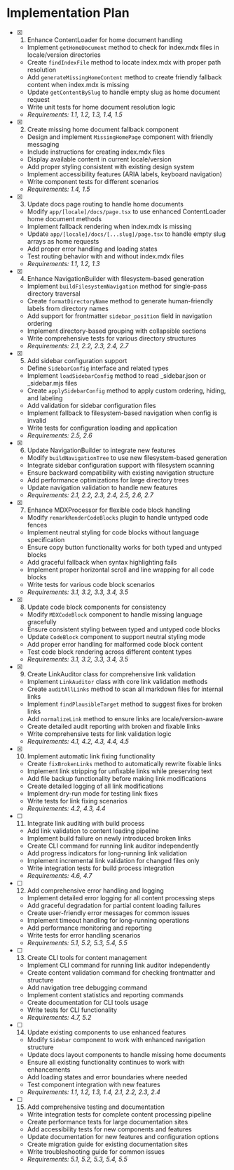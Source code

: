 # Implementation Plan

- [x] 1. Enhance ContentLoader for home document handling
  - Implement `getHomeDocument` method to check for index.mdx files in locale/version directories
  - Create `findIndexFile` method to locate index.mdx with proper path resolution
  - Add `generateMissingHomeContent` method to create friendly fallback content when index.mdx is missing
  - Update `getContentBySlug` to handle empty slug as home document request
  - Write unit tests for home document resolution logic
  - _Requirements: 1.1, 1.2, 1.3, 1.4, 1.5_

- [x] 2. Create missing home document fallback component
  - Design and implement `MissingHomePage` component with friendly messaging
  - Include instructions for creating index.mdx files
  - Display available content in current locale/version
  - Add proper styling consistent with existing design system
  - Implement accessibility features (ARIA labels, keyboard navigation)
  - Write component tests for different scenarios
  - _Requirements: 1.4, 1.5_

- [x] 3. Update docs page routing to handle home documents
  - Modify `app/[locale]/docs/page.tsx` to use enhanced ContentLoader home document methods
  - Implement fallback rendering when index.mdx is missing
  - Update `app/[locale]/docs/[...slug]/page.tsx` to handle empty slug arrays as home requests
  - Add proper error handling and loading states
  - Test routing behavior with and without index.mdx files
  - _Requirements: 1.1, 1.2, 1.3_

- [x] 4. Enhance NavigationBuilder with filesystem-based generation
  - Implement `buildFilesystemNavigation` method for single-pass directory traversal
  - Create `formatDirectoryName` method to generate human-friendly labels from directory names
  - Add support for frontmatter `sidebar_position` field in navigation ordering
  - Implement directory-based grouping with collapsible sections
  - Write comprehensive tests for various directory structures
  - _Requirements: 2.1, 2.2, 2.3, 2.4, 2.7_

- [x] 5. Add sidebar configuration support
  - Define `SidebarConfig` interface and related types
  - Implement `loadSidebarConfig` method to read _sidebar.json or _sidebar.mjs files
  - Create `applySidebarConfig` method to apply custom ordering, hiding, and labeling
  - Add validation for sidebar configuration files
  - Implement fallback to filesystem-based navigation when config is invalid
  - Write tests for configuration loading and application
  - _Requirements: 2.5, 2.6_

- [x] 6. Update NavigationBuilder to integrate new features
  - Modify `buildNavigationTree` to use new filesystem-based generation
  - Integrate sidebar configuration support with filesystem scanning
  - Ensure backward compatibility with existing navigation structure
  - Add performance optimizations for large directory trees
  - Update navigation validation to handle new features
  - _Requirements: 2.1, 2.2, 2.3, 2.4, 2.5, 2.6, 2.7_

- [x] 7. Enhance MDXProcessor for flexible code block handling
  - Modify `remarkRenderCodeBlocks` plugin to handle untyped code fences
  - Implement neutral styling for code blocks without language specification
  - Ensure copy button functionality works for both typed and untyped blocks
  - Add graceful fallback when syntax highlighting fails
  - Implement proper horizontal scroll and line wrapping for all code blocks
  - Write tests for various code block scenarios
  - _Requirements: 3.1, 3.2, 3.3, 3.4, 3.5_

- [x] 8. Update code block components for consistency
  - Modify `MDXCodeBlock` component to handle missing language gracefully
  - Ensure consistent styling between typed and untyped code blocks
  - Update `CodeBlock` component to support neutral styling mode
  - Add proper error handling for malformed code block content
  - Test code block rendering across different content types
  - _Requirements: 3.1, 3.2, 3.3, 3.4, 3.5_

- [x] 9. Create LinkAuditor class for comprehensive link validation
  - Implement `LinkAuditor` class with core link validation methods
  - Create `auditAllLinks` method to scan all markdown files for internal links
  - Implement `findPlausibleTarget` method to suggest fixes for broken links
  - Add `normalizeLink` method to ensure links are locale/version-aware
  - Create detailed audit reporting with broken and fixable links
  - Write comprehensive tests for link validation logic
  - _Requirements: 4.1, 4.2, 4.3, 4.4, 4.5_

- [x] 10. Implement automatic link fixing functionality
  - Create `fixBrokenLinks` method to automatically rewrite fixable links
  - Implement link stripping for unfixable links while preserving text
  - Add file backup functionality before making link modifications
  - Create detailed logging of all link modifications
  - Implement dry-run mode for testing link fixes
  - Write tests for link fixing scenarios
  - _Requirements: 4.2, 4.3, 4.4_

- [ ] 11. Integrate link auditing with build process
  - Add link validation to content loading pipeline
  - Implement build failure on newly introduced broken links
  - Create CLI command for running link auditor independently
  - Add progress indicators for long-running link validation
  - Implement incremental link validation for changed files only
  - Write integration tests for build process integration
  - _Requirements: 4.6, 4.7_

- [ ] 12. Add comprehensive error handling and logging
  - Implement detailed error logging for all content processing steps
  - Add graceful degradation for partial content loading failures
  - Create user-friendly error messages for common issues
  - Implement timeout handling for long-running operations
  - Add performance monitoring and reporting
  - Write tests for error handling scenarios
  - _Requirements: 5.1, 5.2, 5.3, 5.4, 5.5_

- [ ] 13. Create CLI tools for content management
  - Implement CLI command for running link auditor independently
  - Create content validation command for checking frontmatter and structure
  - Add navigation tree debugging command
  - Implement content statistics and reporting commands
  - Create documentation for CLI tools usage
  - Write tests for CLI functionality
  - _Requirements: 4.7, 5.2_

- [ ] 14. Update existing components to use enhanced features
  - Modify `Sidebar` component to work with enhanced navigation structure
  - Update docs layout components to handle missing home documents
  - Ensure all existing functionality continues to work with enhancements
  - Add loading states and error boundaries where needed
  - Test component integration with new features
  - _Requirements: 1.1, 1.2, 1.3, 1.4, 2.1, 2.2, 2.3, 2.4_

- [ ] 15. Add comprehensive testing and documentation
  - Write integration tests for complete content processing pipeline
  - Create performance tests for large documentation sites
  - Add accessibility tests for new components and features
  - Update documentation for new features and configuration options
  - Create migration guide for existing documentation sites
  - Write troubleshooting guide for common issues
  - _Requirements: 5.1, 5.2, 5.3, 5.4, 5.5_